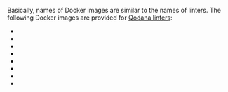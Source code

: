 [//]: # (title: Qodana Docker images)

Basically, names of Docker images are similar to the names of linters. The following Docker images are provided 
for [Qodana linters](supported-technologies.md):

- [](qodana-jvm-docker-readme.xml)
- [](qodana-jvm-community-docker-readme.xml)
- [](qodana-jvm-android-docker-readme.xml)
- [](qodana-php-docker-readme.xml)
- [](qodana-python-docker-readme.xml)
- [](qodana-js-docker-readme.xml)
- [](clone-finder-docker-readme.md)
- [](license-audit-docker-readme.md)
